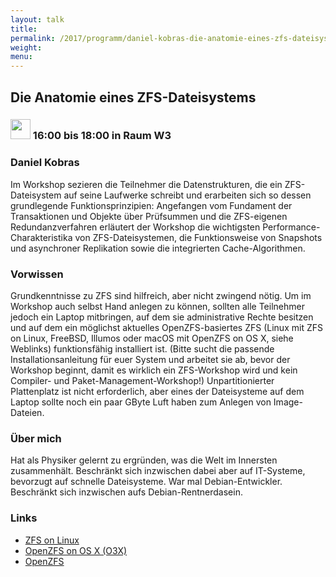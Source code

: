 ```yaml
---
layout: talk
title:
permalink: /2017/programm/daniel-kobras-die-anatomie-eines-zfs-dateisystems/
weight:
menu:
---
```

## Die Anatomie eines ZFS-Dateisystems

### <img height = "32" src="../../../images/workshop.svg"> 16:00 bis 18:00 in Raum W3

### Daniel Kobras

Im Workshop sezieren die Teilnehmer die Datenstrukturen, die ein ZFS-Dateisystem auf seine Laufwerke schreibt und erarbeiten sich so dessen grundlegende Funktionsprinzipien: Angefangen vom Fundament der Transaktionen und Objekte über Prüfsummen und die ZFS-eigenen Redundanzverfahren erläutert der Workshop die wichtigsten Performance-Charakteristika von ZFS-Dateisystemen, die Funktionsweise von Snapshots und asynchroner Replikation sowie die integrierten Cache-Algorithmen.

### Vorwissen

Grundkenntnisse zu ZFS sind hilfreich, aber nicht zwingend nötig. Um im Workshop auch selbst Hand anlegen zu können, sollten alle Teilnehmer jedoch ein Laptop mitbringen, auf dem sie administrative Rechte besitzen und auf dem ein möglichst aktuelles OpenZFS-basiertes ZFS (Linux mit ZFS on Linux, FreeBSD, Illumos oder macOS mit OpenZFS on OS X, siehe Weblinks) funktionsfähig installiert ist. (Bitte sucht die passende Installationsanleitung für euer System und arbeitet sie ab, bevor der Workshop beginnt, damit es wirklich ein ZFS-Workshop wird und kein Compiler- und Paket-Management-Workshop!) Unpartitionierter Plattenplatz ist nicht erforderlich, aber eines der Dateisysteme auf dem Laptop sollte noch ein paar GByte Luft haben zum Anlegen von Image-Dateien.

### Über mich

Hat als Physiker gelernt zu ergründen, was die Welt im Innersten zusammenhält. Beschränkt sich inzwischen dabei aber auf IT-Systeme, bevorzugt auf schnelle Dateisysteme. War mal Debian-Entwickler. Beschränkt sich inzwischen aufs Debian-Rentnerdasein.

### Links

- <a href="http://zfsonlinux.org/" target="_blank">ZFS on Linux</a>
- <a href="https://openzfsonosx.org/" target="_blank">OpenZFS on OS X (O3X)</a>
- <a href="http://www.open-zfs.org/" target="_blank">OpenZFS</a>